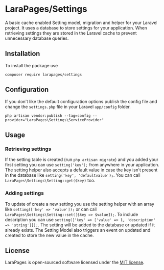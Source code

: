 # LaraPages/Settings
A basic cache enabled Setting model, migration and helper for your Laravel project.
It uses a database to store settings for your application. When retrieving settings they are stored in the Laravel cache to prevent unnecessary database queries.

## Installation
To install the package use

`composer require larapages/settings`

## Configuration
If you don't like the default configuration options publish the config file and change the `settings.php` file in your Laravel `app/config` folder.

`php artisan vendor:publish --tag=config --provider="LaraPages\Settings\ServiceProvider"` 

## Usage

### Retrieving settings
If the setting table is created (run `php artisan migrate`) and you added your first setting you can use `setting('key');` from anywhere in your application. The setting helper also accepts a default value in case the key isn't present in the database like `setting('key', 'defaultvalue');`. You can call `LaraPages\Settings\Setting::get($key)` too.

### Adding settings
To update of create a new setting you use the setting helper with an array like `setting(['key' => 'value']);` or can call `LaraPages\Settings\Setting::set([$key => $value]);`. To include description you can use `setting(['key' => ['value' => 1, 'description' => 'string']]);`.
The setting will be added to the database or updated if it already exists. The Setting Model also triggers an event on updated and created to store the new value in the cache.

## License
LaraPages is open-sourced software licensed under the [MIT license](https://opensource.org/licenses/MIT).